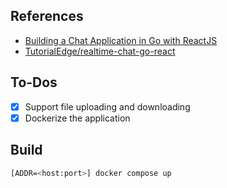 ## References

- [Building a Chat Application in Go with ReactJS](https://tutorialedge.net/projects/chat-system-in-go-and-react/)
- [TutorialEdge/realtime-chat-go-react](https://github.com/TutorialEdge/realtime-chat-go-react)

## To-Dos

- [x] Support file uploading and downloading
- [x] Dockerize the application

## Build

```bash
[ADDR=<host:port>] docker compose up
```
